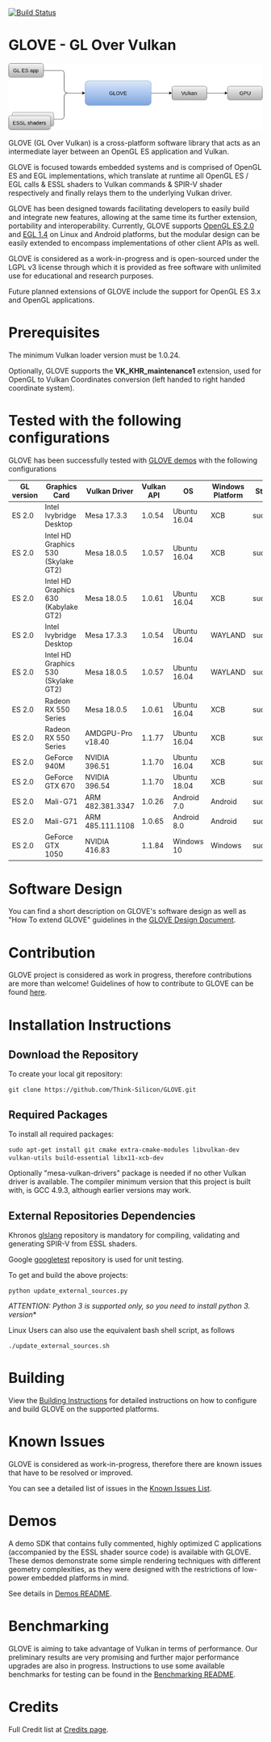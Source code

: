 [![Build Status](https://travis-ci.com/Think-Silicon/GLOVE.svg?branch=master)](https://travis-ci.com/Think-Silicon/GLOVE)

# GLOVE - GL Over Vulkan

![GLOVE functionality](Docs/Images/GLOVEfunction.jpg)

GLOVE (GL Over Vulkan) is a cross-platform software library that acts as an intermediate layer between an OpenGL ES application and Vulkan.

GLOVE is focused towards embedded systems and is comprised of OpenGL ES and EGL implementations, which translate at runtime all OpenGL ES / EGL calls & ESSL shaders to Vulkan commands &amp; SPIR-V shader respectively and finally relays them to the underlying Vulkan driver.

GLOVE has been designed towards facilitating developers to easily build and integrate new features, allowing at the same time its further extension, portability and interoperability. Currently, GLOVE supports [OpenGL ES 2.0](https://www.khronos.org/registry/OpenGL/specs/es/2.0/es_full_spec_2.0.pdf) and [EGL 1.4](https://www.khronos.org/registry/EGL/specs/eglspec.1.4.pdf) on Linux and Android platforms, but the modular design can be easily extended to encompass implementations of other client APIs as well.

GLOVE is considered as a work-in-progress and is open-sourced under the LGPL v3 license through which it is provided as free software with unlimited use for educational and research purposes.

Future planned extensions of GLOVE include the support for OpenGL ES 3.x and OpenGL applications.

# Prerequisites

The minimum Vulkan loader version must be 1.0.24.

Optionally, GLOVE supports the **VK_KHR_maintenance1** extension, used for OpenGL to Vulkan Coordinates conversion (left handed to right handed coordinate system).

# Tested with the following configurations

GLOVE has been successfully tested with [GLOVE demos](Demos/README_demos.md) with the following configurations

| **GL version**  | **Graphics Card** | **Vulkan Driver** | **Vulkan API** | **OS** | **Windows Platform** | Status |
| --- | --- | --- | --- | --- | --- | --- |
| ES 2.0  | Intel Ivybridge Desktop              | Mesa 17.3.3        | 1.0.54 | Ubuntu 16.04  | XCB     | success |
| ES 2.0  | Intel HD Graphics 530 (Skylake GT2)  | Mesa 18.0.5        | 1.0.57 | Ubuntu 16.04  | XCB     | success |
| ES 2.0  | Intel HD Graphics 630 (Kabylake GT2) | Mesa 18.0.5        | 1.0.61 | Ubuntu 16.04  | XCB     | success |
| ES 2.0  | Intel Ivybridge Desktop              | Mesa 17.3.3        | 1.0.54 | Ubuntu 16.04  | WAYLAND | success |
| ES 2.0  | Intel HD Graphics 530 (Skylake GT2)  | Mesa 18.0.5        | 1.0.57 | Ubuntu 16.04  | WAYLAND | success |
| ES 2.0  | Radeon RX 550 Series                 | Mesa 18.0.5        | 1.0.61 | Ubuntu 16.04  | XCB     | success |
| ES 2.0  | Radeon RX 550 Series                 | AMDGPU-Pro v18.40  | 1.1.77 | Ubuntu 16.04  | XCB     | success |
| ES 2.0  | GeForce 940M                         | NVIDIA 396.51      | 1.1.70 | Ubuntu 16.04  | XCB     | success |
| ES 2.0  | GeForce GTX 670                      | NVIDIA 396.54      | 1.1.70 | Ubuntu 18.04  | XCB     | success |
| ES 2.0  | Mali-G71                             | ARM 482.381.3347   | 1.0.26 | Android 7.0   | Android | success |
| ES 2.0  | Mali-G71                             | ARM 485.111.1108   | 1.0.65 | Android 8.0   | Android | success |
| ES 2.0  | GeForce GTX 1050                     | NVIDIA 416.83      | 1.1.84 | Windows 10    | Windows | success |

# Software Design

You can find a short description on GLOVE's software design as well as "How To extend GLOVE" guidelines in the [GLOVE Design Document](Docs/GLOVEDesignDocument.md).

# Contribution

GLOVE project is considered as work in progress, therefore contributions are more than welcome! Guidelines of how to contribute to GLOVE can be found [here](CONTRIBUTING.md).

# Installation Instructions

## Download the Repository

To create your local git repository:

```
git clone https://github.com/Think-Silicon/GLOVE.git
```

## Required Packages

To install all required packages:

```
sudo apt-get install git cmake extra-cmake-modules libvulkan-dev vulkan-utils build-essential libx11-xcb-dev
```

Optionally "mesa-vulkan-drivers" package is needed if no other Vulkan driver is available.
The compiler minimum version that this project is built with, is GCC 4.9.3, although earlier versions may work.

## External Repositories Dependencies

Khronos [glslang](https://github.com/KhronosGroup/glslang) repository is mandatory for compiling, validating and generating SPIR-V from ESSL shaders.

Google [googletest](https://github.com/google/googletest) repository is used for unit testing.

To get and build the above projects:

```
python update_external_sources.py
```

**ATTENTION: Python 3 is supported only, so you need to install python 3.* version**

Linux Users can also use the equivalent bash shell script, as follows

```
./update_external_sources.sh
```
# Building 

View the [Building Instructions](BUILD.md) for detailed instructions on how to configure and build GLOVE on the supported platforms.

# Known Issues

GLOVE is considered as work-in-progress, therefore there are known issues that have to be resolved or improved.

You can see a detailed list of issues in the [Known Issues List](Docs/KnownIssues.md).

# Demos

A demo SDK that contains fully commented, highly optimized C applications (accompanied by the ESSL shader source code) is available with GLOVE. These demos demonstrate some simple rendering techniques with different geometry complexities, as they were designed with the restrictions of low-power embedded platforms in mind.

See details in [Demos README](Demos/README_demos.md).

# Benchmarking

GLOVE is aiming to take advantage of Vulkan in terms of performance. Our preliminary results are very promising and further major performance upgrades are also in progress. Instructions to use some available benchmarks for testing can be found in the [Benchmarking README](Benchmarking/README_benchmarking.md).

# Credits

Full Credit list at [Credits page](CREDITS.md).
